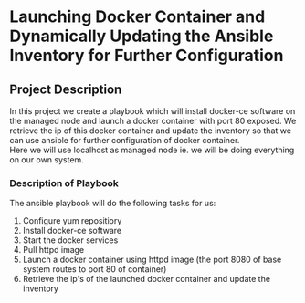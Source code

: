 # Launching Docker Container and Dynamically Updating the Ansible Inventory for Further Configuration

## Project Description 

In this project we create a playbook which will install docker-ce software on the managed node and launch a docker container with port 80 exposed. We retrieve the ip of this docker container and update the inventory so that we can use ansible for further configuration of docker container.  
Here we will use localhost as managed node ie. we will be doing everything on our own system. 

### Description of Playbook
The ansible playbook will do the following tasks for us:
1. Configure yum repositiory 
2. Install docker-ce software
3. Start the docker services
4. Pull httpd image
5. Launch a docker container using httpd image (the port 8080 of base system routes to port 80 of container)
6. Retrieve the ip's of the launched docker container and update the inventory
